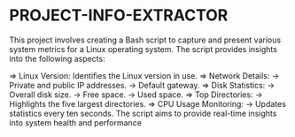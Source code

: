 # PROJECT-INFO-EXTRACTOR

This project involves creating a Bash script to capture and present various system metrics for a Linux operating system. The script provides insights into the following aspects:

=> Linux Version: Identifies the Linux version in use.
=> Network Details:
  -> Private and public IP addresses.
  -> Default gateway.
=> Disk Statistics:
  -> Overall disk size.
  -> Free space.
  -> Used space.
=> Top Directories:
  -> Highlights the five largest directories.
=> CPU Usage Monitoring:
  -> Updates statistics every ten seconds.
The script aims to provide real-time insights into system health and performance
